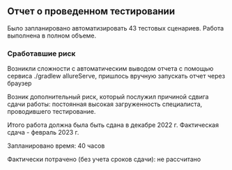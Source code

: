 ## Отчет о проведенном тестировании
Было запланировано автоматизировать 43 тестовых сценариев. Работа выполнена в полном объеме.
### Сработавшие риск
Возникли сложности с автоматическим выводом отчета с помощью сервиса ./gradlew allureServe, пришлось вручную запускать отчет через браузер

Возник дополнительный риск, который послужил причиной сдвига сдачи работы: постоянная высокая загруженность специалиста, проводившего тестирование.

Итого работа должна была быть сдана в декабре 2022 г. Фактическая сдача - февраль 2023 г.

Запланировано время: 40 часов

Фактически потрачено (без учета сроков сдачи): не рассчитано

